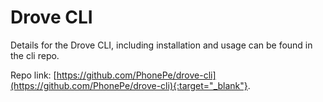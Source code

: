 # Drove CLI

Details for the Drove CLI, including installation and usage can be found in the cli repo.

Repo link: [https://github.com/PhonePe/drove-cli](https://github.com/PhonePe/drove-cli){:target="_blank"}.